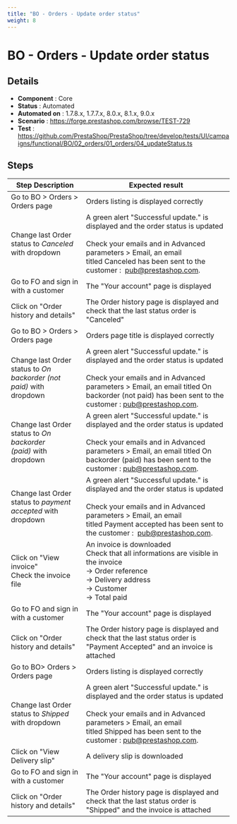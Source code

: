 ```yaml
---
title: "BO - Orders - Update order status"
weight: 8
---
```


# BO - Orders - Update order status
## Details
* **Component** : Core
* **Status** : Automated
* **Automated on** : 1.7.8.x, 1.7.7.x, 8.0.x, 8.1.x, 9.0.x
* **Scenario** : https://forge.prestashop.com/browse/TEST-729
* **Test** : https://github.com/PrestaShop/PrestaShop/tree/develop/tests/UI/campaigns/functional/BO/02_orders/01_orders/04_updateStatus.ts

## Steps
| Step Description | Expected result |
| ----- | ----- |
| Go to BO > Orders > Orders page | Orders listing is displayed correctly |
| Change last Order status to _Canceled_ with dropdown | A green alert "Successful update." is displayed and the order status is updated<br><br>Check your emails and in Advanced parameters > Email, an email titled Canceled has been sent to the customer :  pub@prestashop.com. |
| Go to FO and sign in with a customer | The "Your account" page is displayed |
| Click on "Order history and details" | The Order history page is displayed and check that the last status order is "Canceled" |
| Go to BO > Orders > Orders page | Orders page title is displayed correctly |
| Change last Order status to _On backorder (not paid)_ with dropdown | A green alert "Successful update." is displayed and the order status is updated<br><br>Check your emails and in Advanced parameters > Email, an email titled On backorder (not paid) has been sent to the customer : pub@prestashop.com. |
| Change last Order status to _On backorder (paid)_ with dropdown | A green alert "Successful update." is displayed and the order status is updated<br><br>Check your emails and in Advanced parameters > Email, an email titled On backorder (paid) has been sent to the customer : pub@prestashop.com. |
| Change last Order status to _payment accepted_ with dropdown | A green alert "Successful update." is displayed and the order status is updated<br><br>Check your emails and in Advanced parameters > Email, an email titled Payment accepted has been sent to the customer :  pub@prestashop.com. |
| Click on "View invoice"<br>Check the invoice file | An invoice is downloaded<br>Check that all informations are visible in the invoice<br>-> Order reference<br>-> Delivery address<br>-> Customer<br>-> Total paid |
| Go to FO and sign in with a customer | The "Your account" page is displayed |
| Click on "Order history and details" | The Order history page is displayed and check that the last status order is "Payment Accepted" and an invoice is attached |
| Go to BO> Orders > Orders page | Orders listing is displayed correctly |
| Change last Order status to _Shipped_ with dropdown | A green alert "Successful update." is displayed and the order status is updated<br><br>Check your emails and in Advanced parameters > Email, an email titled Shipped has been sent to the customer : pub@prestashop.com. |
| Click on "View Delivery slip" | A delivery slip is downloaded |
| Go to FO and sign in with a customer | The "Your account" page is displayed |
| Click on "Order history and details" | The Order history page is displayed and check that the last status order is "Shipped" and the invoice is attached |
